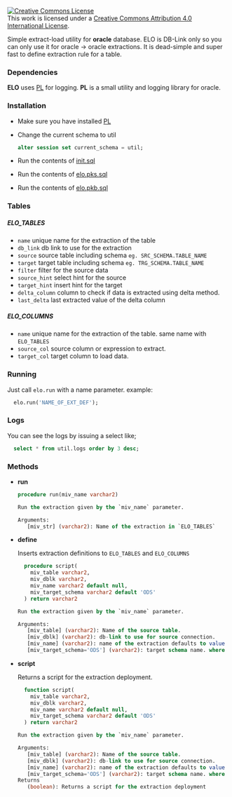 <a rel="license" href="http://creativecommons.org/licenses/by/4.0/"><img alt="Creative Commons License" style="border-width:0" src="https://i.creativecommons.org/l/by/4.0/88x31.png" /></a><br />This work is licensed under a <a rel="license" href="http://creativecommons.org/licenses/by/4.0/">Creative Commons Attribution 4.0 International License</a>.


Simple extract-load utility for **oracle** database. ELO is DB-Link only so you
can only use it for oracle -> oracle extractions. It is dead-simple and super fast
to define extraction rule for a table.

### Dependencies
  
  **ELO** uses [PL](https://github.com/bluecolor/pl) for logging. 
  **PL** is a small utility and logging library for oracle. 

### Installation

  * Make sure you have installed [PL](https://github.com/bluecolor/pl)

  * Change the current schema to util

    ```sql
    alter session set current_schema = util;
    ```
  
  * Run the contents of [init.sql](src/init.sql)

  * Run the contents of [elo.pks.sql](src/elo.pks.sql)

  * Run the contents of [elo.pkb.sql](src/elo.pkb.sql)

### Tables
  
  ##### ELO_TABLES
  
  * `name` unique name for the extraction of the table
  * `db_link` db link to use for the extraction  
  * `source` source table including schema `eg. SRC_SCHEMA.TABLE_NAME`
  * `target` target table including schema `eg. TRG_SCHEMA.TABLE_NAME`
  * `filter` filter for the source data
  * `source_hint` select hint for the source
  * `target_hint` insert hint for the target
  * `delta_column` column to check if data is extracted using delta method.  
  * `last_delta` last extracted value of the delta column

  ##### ELO_COLUMNS

  * `name` unique name for the extraction of the table. same name with `ELO_TABLES`
  * `source_col` source column or expression to extract.    
  * `target_col` target column to load data.


### Running

  Just call `elo.run` with a name parameter. example:

  ```sql
    elo.run('NAME_OF_EXT_DEF');
  ```

### Logs

  You can see the logs by issuing a select like;

  ```sql
    select * from util.logs order by 3 desc;
  ```

### Methods

  * **run**
  
    ```sql
    procedure run(miv_name varchar2)
    ```

    ```sql
    Run the extraction given by the `miv_name` parameter.
    
    Arguments: 
       [miv_str] (varchar2): Name of the extraction in `ELO_TABLES`
    ```



  * **define**

    Inserts extraction definitions to `ELO_TABLES` and `ELO_COLUMNS`
  
    ```sql
      procedure script(
        miv_table varchar2, 
        miv_dblk varchar2, 
        miv_name varchar2 default null, 
        miv_target_schema varchar2 default 'ODS'
      ) return varchar2
    ```

    ```sql
    Run the extraction given by the `miv_name` parameter.
    
    Arguments: 
       [miv_table] (varchar2): Name of the source table.
       [miv_dblk] (varchar2): db-link to use for source connection.
       [miv_name] (varchar2): name of the extraction defaults to value of `miv_table`
       [miv_target_schema='ODS'] (varchar2): target schema name. where to load data.
    ```

  * **script**

    Returns a script for the extraction deployment.
  
    ```sql
      function script(
        miv_table varchar2, 
        miv_dblk varchar2, 
        miv_name varchar2 default null, 
        miv_target_schema varchar2 default 'ODS'
      ) return varchar2
    ```

    ```sql
    Run the extraction given by the `miv_name` parameter.
    
    Arguments: 
       [miv_table] (varchar2): Name of the source table.
       [miv_dblk] (varchar2): db-link to use for source connection.
       [miv_name] (varchar2): name of the extraction defaults to value of `miv_table`
       [miv_target_schema='ODS'] (varchar2): target schema name. where to load data.
    Returns
       (boolean): Returns a script for the extraction deployment
    ```